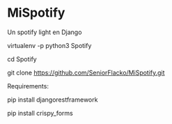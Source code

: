 # MiSpotify
Un spotify light en Django

virtualenv -p python3 Spotify

cd Spotify

git clone https://github.com/SeniorFlacko/MiSpotify.git

Requirements:

pip install djangorestframework

pip install crispy_forms


